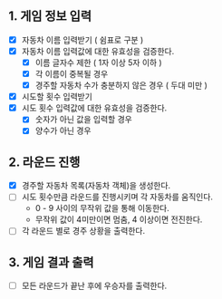 ## 1. 게임 정보 입력

- [x] 자동차 이름 입력받기 ( 쉼표로 구분 )
- [x] 자동차 이름 입력값에 대한 유효성을 검증한다.
  - [x] 이름 글자수 제한 ( 1자 이상 5자 이하 )
  - [x] 각 이름이 중복될 경우
  - [x] 경주할 자동차 수가 충분하지 않은 경우 ( 두대 미만 )
- [x] 시도할 횟수 입력받기
- [x] 시도 횟수 입력값에 대한 유효성을 검증한다.
  - [x] 숫자가 아닌 값을 입력할 경우
  - [x] 양수가 아닌 경우

## 2. 라운드 진행

- [x] 경주할 자동차 목록(자동차 객체)을 생성한다.
- [ ] 시도 횟수만큼 라운드를 진행시키며 각 자동차를 움직인다.
  - 0 - 9 사이의 무작위 값을 통해 이동한다.
  - 무작위 값이 4미만이면 멈춤, 4 이상이면 전진한다.
- [ ] 각 라운드 별로 경주 상황을 출력한다.

## 3. 게임 결과 출력

- [ ] 모든 라운드가 끝난 후에 우승자를 출력한다.
